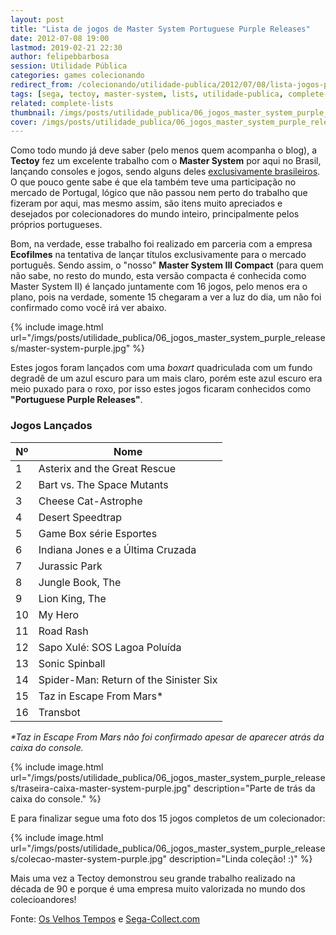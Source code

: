 ```yaml
---
layout: post
title: "Lista de jogos de Master System Portuguese Purple Releases"
date: 2012-07-08 19:00
lastmod: 2019-02-21 22:30
author: felipebbarbosa
session: Utilidade Pública
categories: games colecionando
redirect_from: /colecionando/utilidade-publica/2012/07/08/lista-jogos-purple-releases-para-master-system.html
tags: [sega, tectoy, master-system, lists, utilidade-publica, complete-lists]
related: complete-lists
thumbnail: /imgs/posts/utilidade_publica/06_jogos_master_system_purple_releases/post_thumbnail.jpg
cover: /imgs/posts/utilidade_publica/06_jogos_master_system_purple_releases/post_header.jpg
---
```


Como todo mundo já deve saber (pelo menos quem acompanha o blog), a **Tectoy** fez um excelente trabalho com o **Master System** por aqui no Brasil, lançando consoles e jogos, sendo alguns deles [exclusivamente brasileiros](/colecionando/utilidade-publica/2011/01/22/jogos-master-system-exclusivos-tectoy.html). O que pouco gente sabe é que ela também teve uma participação no mercado de Portugal, lógico que não passou nem perto do trabalho que fizeram por aqui, mas mesmo assim, são itens muito apreciados e desejados por colecionadores do mundo inteiro, principalmente pelos próprios portugueses.

<!--more-->

Bom, na verdade, esse trabalho foi realizado em parceria com a empresa **Ecofilmes** na tentativa de lançar títulos exclusivamente para o mercado português. Sendo assim, o "nosso" **Master System III Compact** (para quem não sabe, no resto do mundo, esta versão compacta é conhecida como Master System II) é lançado juntamente com 16 jogos, pelo menos era o plano, pois na verdade, somente 15 chegaram a ver a luz do dia, um não foi confirmado como você irá ver abaixo.

{% include image.html
  url="/imgs/posts/utilidade_publica/06_jogos_master_system_purple_releases/master-system-purple.jpg" %}

Estes jogos foram lançados com uma _boxart_ quadriculada com um fundo degradê de um azul escuro para um mais claro, porém este azul escuro era meio puxado para o roxo, por isso estes jogos ficaram conhecidos como **"Portuguese Purple Releases"**.

### Jogos Lançados

| Nº  | Nome                                   |
| --- | -------------------------------------- |
| 1   | Asterix and the Great Rescue           |
| 2   | Bart vs. The Space Mutants             |
| 3   | Cheese Cat-Astrophe                    |
| 4   | Desert Speedtrap                       |
| 5   | Game Box série Esportes                |
| 6   | Indiana Jones e a Última Cruzada       |
| 7   | Jurassic Park                          |
| 8   | Jungle Book, The                       |
| 9   | Lion King, The                         |
| 10  | My Hero                                |
| 11  | Road Rash                              |
| 12  | Sapo Xulé: SOS Lagoa Poluída           |
| 13  | Sonic Spinball                         |
| 14  | Spider-Man: Return of the Sinister Six |
| 15  | Taz in Escape From Mars\*              |
| 16  | Transbot                               |

_\*Taz in Escape From Mars não foi confirmado apesar de aparecer atrás da caixa do console._

{% include image.html
  url="/imgs/posts/utilidade_publica/06_jogos_master_system_purple_releases/traseira-caixa-master-system-purple.jpg"
  description="Parte de trás da caixa do console." %}

E para finalizar segue uma foto dos 15 jogos completos de um colecionador:

{% include image.html
  url="/imgs/posts/utilidade_publica/06_jogos_master_system_purple_releases/colecao-master-system-purple.jpg"
  description="Linda coleção! :)" %}

Mais uma vez a Tectoy demonstrou seu grande trabalho realizado na década de 90 e porque é uma empresa muito valorizada no mundo dos colecioandores!

Fonte: [Os Velhos Tempos](http://osvelhostempos.blogspot.com.br/2011/10/normal-0-false-false-false-en-us-x-none.html) e [Sega-Collect.com](http://segacollect.blogspot.com.br/2008/09/portuguese-purple-releases.html)
